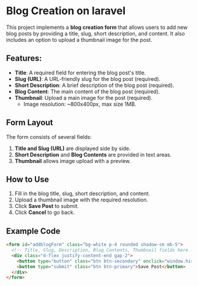 # Blog Creation on laravel

This project implements a **blog creation form** that allows users to add new blog posts by providing a title, slug, short description, and content. It also includes an option to upload a thumbnail image for the post.

## Features:

- **Title**: A required field for entering the blog post's title.
- **Slug (URL)**: A URL-friendly slug for the blog post (required).
- **Short Description**: A brief description of the blog post (required).
- **Blog Content**: The main content of the blog post (required).
- **Thumbnail**: Upload a main image for the post (required).
  - Image resolution: ~800x400px, max size 1MB.
  
## Form Layout

The form consists of several fields:

1. **Title and Slug (URL)** are displayed side by side.
2. **Short Description** and **Blog Contents** are provided in text areas.
3. **Thumbnail** allows image upload with a preview.

## How to Use

1. Fill in the blog title, slug, short description, and content.
2. Upload a thumbnail image with the required resolution.
3. Click **Save Post** to submit.
4. Click **Cancel** to go back.

## Example Code

```html
<form id="addblogForm" class="bg-white p-4 rounded shadow-sm mb-5">
  <!-- Title, Slug, Description, Blog Contents, Thumbnail fields here -->
  <div class="d-flex justify-content-end gap-2">
    <button type="button" class="btn btn-secondary" onclick="window.history.back();">Cancel</button>
    <button type="submit" class="btn btn-primary">Save Post</button>
  </div>
</form>
